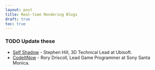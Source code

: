```yaml
---
layout: post
title: Real-time Rendering Blogs
draft: true
toc: true
---
```

### TODO Update these
* [Self Shadow](http://blog.selfshadow.com/) -  Stephen Hill, 3D Technical Lead at Ubisoft.
* [CodeItNow](http://www.rorydriscoll.com/) -  Rory Driscoll, Lead Game Programmer at Sony Santa Monica.
